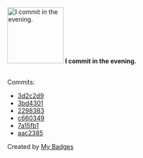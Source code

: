 <img src="https://my-badges.github.io/my-badges/evening-commits.png" alt="I commit in the evening." title="I commit in the evening." width="128">
<strong>I commit in the evening.</strong>
<br><br>

Commits:

- <a href="https://github.com/qoomon/actions--context/commit/3d2c2d9b8462a34da3dff3c190795824c71a269a">3d2c2d9</a>
- <a href="https://github.com/qoomon/diceware-webapp/commit/3bd4301e6d9962a89724335966fb1c9ea68e4885">3bd4301</a>
- <a href="https://github.com/qoomon/actions--context/commit/2298383d23486badb47866af698280febcff2117">2298383</a>
- <a href="https://github.com/qoomon/actions--context/commit/c66034905c90626f4d9c5449f1edb4de20a5d463">c660349</a>
- <a href="https://github.com/qoomon/aws-ssm-ssh-proxy-command/commit/7a15fb1ba9b6b0ff9aefdcba874e253b07650c91">7a15fb1</a>
- <a href="https://github.com/qoomon/aws-ssm-ssh-proxy-command/commit/aac2385c7d59385626eca3e40ec243cf502085ef">aac2385</a>


Created by <a href="https://github.com/my-badges/my-badges">My Badges</a>